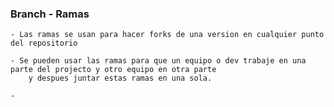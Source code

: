 
### Branch - Ramas

    - Las ramas se usan para hacer forks de una version en cualquier punto del repositorio

    - Se pueden usar las ramas para que un equipo o dev trabaje en una parte del projecto y otro equipo en otra parte
        y despues juntar estas ramas en una sola.

    - 